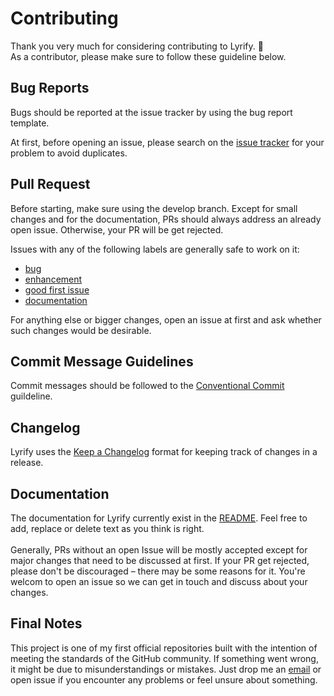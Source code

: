 # Contributing

Thank you very much for considering contributing to Lyrify. 🎉 <br>
As a contributor, please make sure to follow these guideline below.

## Bug Reports
Bugs should be reported at the issue tracker by using the bug report template.

At first, before opening an issue, please search on the [issue tracker](https://github.com/newst4rt/Lyrify/issues?q=is%3Aissue) for your problem to avoid duplicates. 

## Pull Request

Before starting, make sure using the develop branch. Except for small changes and for the documentation, PRs should always address an already open issue. Otherwise, your PR will be get rejected.

Issues with any of the following labels are generally safe to work on it:

- [bug](https://github.com/newst4rt/Lyrify/issues?q=state%3Aopen%20label%3Abug)
- [enhancement](https://github.com/newst4rt/Lyrify/issues?q=state%3Aopen%20label%3Aenhancement)
- [good first issue](https://github.com/newst4rt/Lyrify/issues?q=state%3Aopen%20label%3A%22good%20first%20issue%22)
- [documentation](https://github.com/newst4rt/Lyrify/issues?q=state%3Aopen%20label%3Adocumentation)

For anything else or bigger changes, open an issue at first and ask whether such changes would be desirable. 

## Commit Message Guidelines

Commit messages should be followed to the [Conventional Commit](https://www.conventionalcommits.org/en/v1.0.0/) guildeline. 

## Changelog

Lyrify uses the [Keep a Changelog](https://keepachangelog.com/en/1.0.0/) format for keeping track of changes in a release. 

## Documentation

The documentation for Lyrify currently exist in the [README](README.md). Feel free to add, replace or delete text as you think is right. <br><br>Generally, PRs without an open Issue will be mostly accepted except for major changes that need to be discussed at first. If your PR get rejected, please don't be discouraged – there may be some reasons for it. You're welcom to open an issue so we can get in touch and discuss about your changes.

## Final Notes

This project is one of my first official repositories built with the intention of meeting the standards of the GitHub community. If something went wrong, it might be due to misunderstandings or mistakes. Just drop me an [email](mailto:130695d3-10e7-4c33-afc0-ca333ec1d1c0@newst4rt.anonaddy.me) or open issue if you encounter any problems or feel unsure about something.